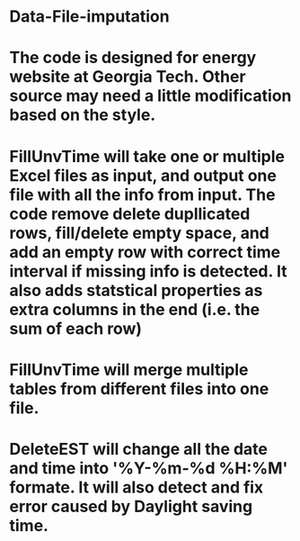 # Data-File-imputation
# The code is designed for energy website at Georgia Tech. Other source may need a little modification based on the style. 
# FillUnvTime will take one or multiple Excel files as input, and output one file with all the info from input. The code remove delete dupllicated rows, fill/delete empty space, and add an empty row with correct time interval if missing info is detected. It also adds statstical properties as extra columns in the end (i.e. the sum of each row)
# FillUnvTime will merge multiple tables from different files into one file. 
# DeleteEST will change all the date and time into '%Y-%m-%d %H:%M' formate. It will also detect and fix error caused by Daylight saving time. 
